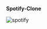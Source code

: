 **Spotify-Clone**


![spotify](https://github.com/19N01A05A0/Spotify-Clone/assets/98584553/f5ae29db-3d83-49bc-9c87-698b36f0397c)
